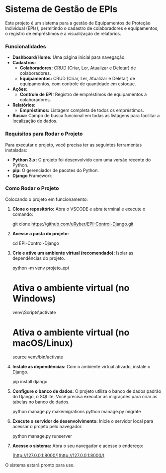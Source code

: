 # Sistema de Gestão de EPIs

Este projeto é um sistema para a gestão de Equipamentos de Proteção Individual (EPIs), permitindo o cadastro de colaboradores e equipamentos, o registro de empréstimos e a visualização de relatórios.

### Funcionalidades

* **Dashboard/Home:** Uma página inicial para navegação.
* **Cadastros:**
    * **Colaboradores:** CRUD (Criar, Ler, Atualizar e Deletar) de colaboradores.
    * **Equipamentos:** CRUD (Criar, Ler, Atualizar e Deletar) de equipamentos, com controle de quantidade em estoque.
* **Ações:**
    * **Controle de EPI:** Registro de empréstimos de equipamentos a colaboradores.
* **Relatórios:**
    * **Empréstimos:** Listagem completa de todos os empréstimos.
* **Busca:** Campo de busca funcional em todas as listagens para facilitar a localização de dados.

### Requisitos para Rodar o Projeto

Para executar o projeto, você precisa ter as seguintes ferramentas instaladas:

* **Python 3.x:** O projeto foi desenvolvido com uma versão recente do Python.
* **pip:** O gerenciador de pacotes do Python.
* **Django** Framework

### Como Rodar o Projeto

Colocando o projeto em funcionamento:

1.  **Clone o repositório:**
    Abra o VSCODE e abra terminal e execute o comando:

    git clone https://github.com/uRyber/EPI-Control-Django.git

2.  **Acesse a pasta do projeto:**
  
    cd EPI-Control-Django

3.  **Crie e ative um ambiente virtual (recomendado):**
    Isolar as dependências do projeto.
    
    python -m venv projeto_epi

    # Ativa o ambiente virtual (no Windows)
    venv\Scripts\activate

    # Ativa o ambiente virtual (no macOS/Linux)
    source venv/bin/activate

4.  **Instale as dependências:**
    Com o ambiente virtual ativado, instale o Django.
 
    pip install django

5.  **Configure o banco de dados:**
    O projeto utiliza o banco de dados padrão do Django, o SQLite. Você precisa executar as migrações para criar as tabelas no banco de dados.

    python manage.py makemigrations
    python manage.py migrate


6.  **Execute o servidor de desenvolvimento:**
    Inicie o servidor local para acessar o projeto pelo navegador.

    python manage.py runserver


7.  **Acesse o sistema:**
    Abra o seu navegador e acesse o endereço:

    [http://127.0.0.1:8000/](http://127.0.0.1:8000/)


O sistema estará pronto para uso.
